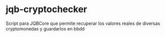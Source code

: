 # jqb-cryptochecker
Script para JQBCore que permite recuperar los valores reales de diversas cryptomonedas y guardarlos en bbdd
